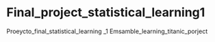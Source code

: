 # Final_project_statistical_learning1
Proeycto_final_statistical_learning _1 Emsamble_learning_titanic_porject 
